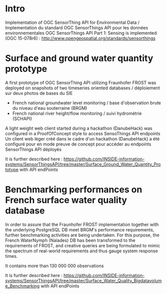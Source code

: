 # Intro
Implementation of OGC SensorThing API for Environmental Data / Implementation du standard OGC SensorThings API pour les données environnementales
OGC SensorThings API Part 1: Sensing is implemented (OGC 15-078r6) : http://www.opengeospatial.org/standards/sensorthings

# Surface and ground water quantity prototype
A first prototype of OGC SensorThing API utilizing Fraunhofer FROST was deployed on snapshots of two timeseries oriented databases / déploiement sur deux photos de bases du SIE
- French national groundwater level monitoring / base d'observation brute du niveau d'eau souterraine (BRGM)
- French national river height/flow monitoring / suivi hydrométrie (SCHAPI)

A light weight web client started during a hackathon (DanubeHack) was configured in a ProofOfConcept style to access SensoThings API endpoints
Un client web léger créé dans le cadre d'un hackathon (DanubeHack) a été configuré pour en mode preuve de concept pour accéder au endpoints SensorThings API déployés

It is further described here : https://github.com/INSIDE-information-systems/SensorThingsAPI/tree/master/Surface_Ground_Water_Quantity_Prototype with API endPoints

# Benchmarking performances on French surface water quality database
In order to assure that the Fraunhofer FROST implementation together with the underlying PostgreSQL DB meet BRGM's performance requirements, further benchmarking activities are being undertaken.
For this purpose, the French WaterNymph (Naïades) DB has been transformed to the requirements of FROST, and creative queries are being formulated to mimic the spectrum of real-world requirements and thus gauge system response times.

It contains more than 130 000 000 observations

It is further described here : https://github.com/INSIDE-information-systems/SensorThingsAPI/tree/master/Surface_Water_Quality_Bigdatavolume_Benchmarking  with API endPoints
